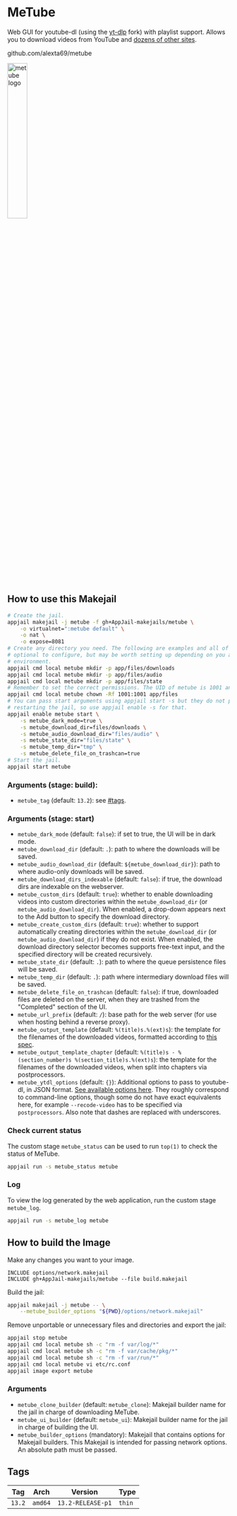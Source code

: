 # MeTube

Web GUI for youtube-dl (using the [yt-dlp](https://github.com/yt-dlp/yt-dlp) fork) with playlist support. Allows you to download videos from YouTube and [dozens of other sites](https://github.com/yt-dlp/yt-dlp/blob/master/supportedsites.md).

github.com/alexta69/metube

<img src="https://raw.githubusercontent.com/alexta69/metube/master/favicon/android-chrome-384x384.png" alt="metube logo" width="30%" height="auto">

## How to use this Makejail

```sh
# Create the jail.
appjail makejail -j metube -f gh+AppJail-makejails/metube \
    -o virtualnet=":metube default" \
    -o nat \
    -o expose=8081
# Create any directory you need. The following are examples and all of them are
# optional to configure, but may be worth setting up depending on you and your
# environment.
appjail cmd local metube mkdir -p app/files/downloads
appjail cmd local metube mkdir -p app/files/audio
appjail cmd local metube mkdir -p app/files/state
# Remember to set the correct permissions. The UID of metube is 1001 and its GID is 1001.
appjail cmd local metube chown -Rf 1001:1001 app/files
# You can pass start arguments using appjail start -s but they do not persist after
# restarting the jail, so use appjail enable -s for that.
appjail enable metube start \
    -s metube_dark_mode=true \
    -s metube_download_dir=files/downloads \
    -s metube_audio_download_dir="files/audio" \
    -s metube_state_dir="files/state" \
    -s metube_temp_dir="tmp" \
    -s metube_delete_file_on_trashcan=true
# Start the jail.
appjail start metube
```

### Arguments (stage: build):

* `metube_tag` (default: `13.2`): see [#tags](#tags).

### Arguments (stage: start)

* `metube_dark_mode` (default: `false`): if set to true, the UI will be in dark mode.
* `metube_download_dir` (default: `.`): path to where the downloads will be saved.
* `metube_audio_download_dir` (default: `${metube_download_dir}`): path to where audio-only downloads will be saved.
* `metube_download_dirs_indexable` (default: `false`): if true, the download dirs are indexable on the webserver.
* `metube_custom_dirs` (default: `true`): whether to enable downloading videos into custom directories within the `metube_download_dir` (or `metube_audio_download_dir`). When enabled, a drop-down appears next to the Add button to specify the download directory.
* `metube_create_custom_dirs` (default: `true`): whether to support automatically creating directories within the `metube_download_dir` (or `metube_audio_download_dir`) if they do not exist. When enabled, the download directory selector becomes supports free-text input, and the specified directory will be created recursively.
* `metube_state_dir` (default: `.`): path to where the queue persistence files will be saved. 
* `metube_temp_dir` (default: `.`): path where intermediary download files will be saved. 
* `metube_delete_file_on_trashcan` (default: `false`): if true, downloaded files are deleted on the server, when they are trashed from the "Completed" section of the UI.
* `metube_url_prefix` (default: `/`): base path for the web server (for use when hosting behind a reverse proxy).
* `metube_output_template` (default: `%(title)s.%(ext)s`): the template for the filenames of the downloaded videos, formatted according to [this spec](https://github.com/yt-dlp/yt-dlp/blob/master/README.md#output-template).
* `metube_output_template_chapter` (default: `%(title)s - %(section_number)s %(section_title)s.%(ext)s`): the template for the filenames of the downloaded videos, when split into chapters via postprocessors.
* `metube_ytdl_options` (default: `{}`): Additional options to pass to youtube-dl, in JSON format. [See available options here](https://github.com/yt-dlp/yt-dlp/blob/master/yt_dlp/YoutubeDL.py#L192). They roughly correspond to command-line options, though some do not have exact equivalents here, for example `--recode-video` has to be specified via `postprocessors`. Also note that dashes are replaced with underscores.

### Check current status

The custom stage `metube_status` can be used to run `top(1)` to check the status of MeTube.

```sh
appjail run -s metube_status metube
```

### Log

To view the log generated by the web application, run the custom stage `metube_log`.

```sh
appjail run -s metube_log metube
```

## How to build the Image

Make any changes you want to your image.

```
INCLUDE options/network.makejail
INCLUDE gh+AppJail-makejails/metube --file build.makejail
```

Build the jail:

```sh
appjail makejail -j metube -- \
    --metube_builder_options "${PWD}/options/network.makejail"
```

Remove unportable or unnecessary files and directories and export the jail:

```sh
appjail stop metube
appjail cmd local metube sh -c "rm -f var/log/*"
appjail cmd local metube sh -c "rm -f var/cache/pkg/*"
appjail cmd local metube sh -c "rm -f var/run/*"
appjail cmd local metube vi etc/rc.conf
appjail image export metube
```

### Arguments

* `metube_clone_builder` (default: `metube_clone`): Makejail builder name for the jail in charge of downloading MeTube.
* `metube_ui_builder` (default: `metube_ui`): Makejail builder name for the jail in charge of building the UI.
* `metube_builder_options` (mandatory): Makejail that contains options for Makejail builders. This Makejail is intended for passing network options. An absolute path must be passed.

## Tags

| Tag    | Arch    | Version           | Type   |
| ------ | ------- | ----------------- | ------ |
| `13.2` | `amd64` | `13.2-RELEASE-p1` | `thin` |
